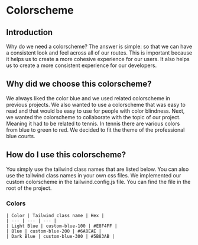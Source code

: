 # Colorscheme

## Introduction

Why do we need a colorscheme? The answer is simple: so that we can have a consistent look and feel across all of our routes. This is important because it helps us to create a more cohesive experience for our users. It also helps us to create a more consistent experience for our developers.

## Why did we choose this colorscheme?

We always liked the color blue and we used related colorscheme in previous projects. We also wanted to use a colorscheme that was easy to read and that would be easy to use for people with color blindness.
Next, we wanted the colorscheme to collaborate with the topic of our project. Meaning it had to be related to tennis. In tennis there are various colors from blue to green to red. We decided to fit the theme of the professional blue courts.

## How do I use this colorscheme?

You simply use the tailwind class names that are listed below. You can also use the tailwind class names in your own css files. We implemented our custom colorscheme in the tailwind.config.js file. You can find the file in the root of the project.

### Colors

```batch
| Color | Tailwind class name | Hex |
| --- | --- | --- |
| Light Blue | custom-blue-100 | #E8F4FF |
| Blue | custom-blue-200 | #6A8EAE |
| Dark Blue | custom-blue-300 | #5B83AB |
```
